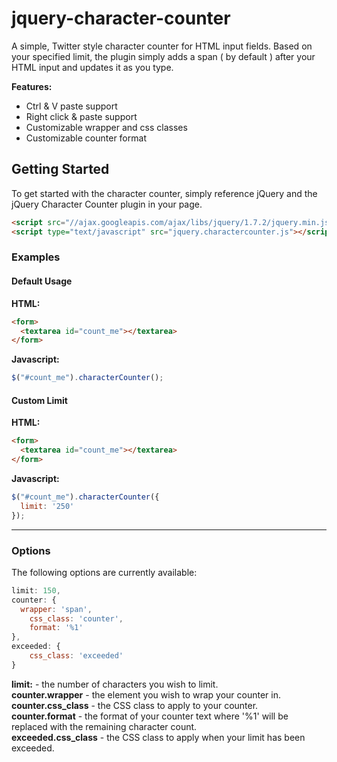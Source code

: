 # jquery-character-counter

A simple, Twitter style character counter for HTML input fields. Based on your specified limit, the plugin simply adds a span ( by default ) after your HTML input and updates it as you type.

__Features:__
* Ctrl & V paste support
* Right click & paste support
* Customizable wrapper and css classes
* Customizable counter format

## Getting Started

To get started with the character counter, simply reference jQuery and the jQuery Character Counter plugin in your page.

```html
<script src="//ajax.googleapis.com/ajax/libs/jquery/1.7.2/jquery.min.js"></script>	
<script type="text/javascript" src="jquery.charactercounter.js"></script>
```

### Examples

#### Default Usage

__HTML:__
```html
<form>
  <textarea id="count_me"></textarea>
</form>
```
__Javascript:__
```javascript
$("#count_me").characterCounter();
```

#### Custom Limit

__HTML:__
```html
<form>
  <textarea id="count_me"></textarea>
</form>
```
__Javascript:__
```javascript
$("#count_me").characterCounter({
  limit: '250'  
});
```
***

### Options

The following options are currently available:

```javascript
limit: 150,
counter: { 
  wrapper: 'span', 
	css_class: 'counter',
	format: '%1'
},
exceeded: { 
	css_class: 'exceeded'
}
```

__limit:__ - the number of characters you wish to limit.  
__counter.wrapper__ - the element you wish to wrap your counter in.  
__counter.css_class__ - the CSS class to apply to your counter.  
__counter.format__ - the format of your counter text where '%1' will be replaced with the remaining character count.  
__exceeded.css_class__ - the CSS class to apply when your limit has been exceeded.  
